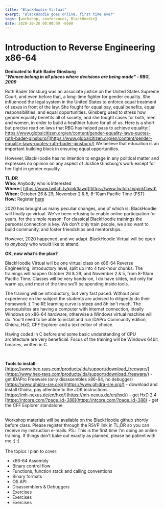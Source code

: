 ```yaml
---
title: "BlackHoodie Virtual"
exerpt: "BlackHoodie goes online, first time ever"
tags: [workshop, conferences, BlackHoodie]
date: 2020-10-20 00:00:00 -0500
---
```



# Introduction to Reverse Engineering x86-64
**Dedicated to Ruth Bader Ginsburg**  
**_"Women belong in all places where decisions are being made" - RBG, 2009_**

 

Ruth Bader Ginsburg was an associate justice on the United States Supreme Court, and even before that, a long-time fighter for gender equality. She influenced the legal system in the United States to enforce equal treatment of sexes in front of the law. She fought for equal pay, equal benefits, equal responsibilities, and equal opportunities. Ginsberg used to stress how gender equality benefits all of society, and she fought cases for both, men and women, in order to build a healthier future for all of us. Here is a short but precise read on laws that RBG has helped pass to achieve equality:[ https://www.globalcitizen.org/en/content/gender-equality-laws-quotes-ruth-bader-ginsburg/](https://www.globalcitizen.org/en/content/gender-equality-laws-quotes-ruth-bader-ginsburg/) We believe that education is an important building block in ensuring equal opportunities.

However, BlackHoodie has no intention to engage in any political matter and expresses no opinion on any aspect of Justice Ginsburg's work except for her fight in gender equality.

 


**TL;DR**  
**Who:** Anybody who is interested  
**Where:**[ https://www.twitch.tv/pinkflawd](https://www.twitch.tv/pinkflawd)  
**When:** October 26 & 29, November 2 & 5, 8-10am Pacific Time (PST)  
**How:** Register [here ](https://docs.google.com/forms/d/e/1FAIpQLSeKNpd-9x_WbJFgEIc7avPpvdMRAqfqX0ZkQe1jqun85nR54g/viewform?usp=sf_link)  

  

2020 has brought us many peculiar changes, one of which is: BlackHoodie will finally go virtual. We've been refusing to enable online participation for years, for the simple reason: For classical BlackHoodie trainings the personal connection is key. We don't only train people, we also want to build community, and foster friendships and mentorships.

However, 2020 happened, and we adapt. BlackHoodie Virtual will be open to _anybody_ who would like to attend.

  

**OK, now what’s the plan?**

BlackHoodie Virtual will be one virtual class on x86-64 Reverse Engineering, introductory level, split up into 4 two-hour chunks. The trainings will happen October 26 & 29, and November 2 & 5, from 8-10am Pacific Time. Classes will be very hands-on, I do have slides, but only for warm up, and most of the time we'll be spending inside tools.

The training will be introductory, but very fast paced. Without prior experience on the subject the students are advised to diligently do their homework :) The RE learning curve is steep and 8h isn't much. The prerequisites are having a computer with internet connection, ideally Windows on x86-64 hardware, otherwise a Windows virtual machine will do. You'll need to be able to install and run IDAPro Community edition, Ghidra, HxD, CFF Explorer and a text editor of choice.

Having coded in C before and some basic understanding of CPU architecture are very beneficial. Focus of the training will be Windows 64bit binaries, written in C.

 

</br>

**Tools to install:** </br>
[https://www.hex-rays.com/products/ida/support/download_freeware/](https://www.hex-rays.com/products/ida/support/download_freeware/) - get IDAPro Freeware (only disassembles x86-64, no debugger)</br>
[https://www.ghidra-sre.org/](https://www.ghidra-sre.org/) - download and install Ghidra, pay attention to the JDK instructions</br>
[https://mh-nexus.de/en/hxd/](https://mh-nexus.de/en/hxd/) - get HxD 2.4</br>
[https://ntcore.com/?page_id=388](https://ntcore.com/?page_id=388) - get the CFF Explorer standalone</br>

</br>
Workshop materials will be available on the BlackHoodie github shortly before class. Please register through the RSVP link in TL;DR so you can receive my instruction e-mails.
PS.: This is the first time I'm doing an online training. If things don't bake out exactly as planned, please be patient with me :) :)
</br></br>
The topics I plan to cover:

- x86-64 Assembly
- Binary control flow
- Functions, function stack and calling conventions
- Binary formats
- OS API
- Disassemblers & Debuggers
- Exercises
- Exercises
- Exercises
